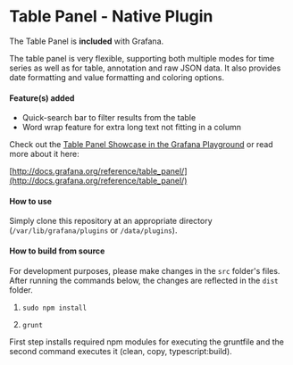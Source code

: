 # Table Panel - Native Plugin

The Table Panel is **included** with Grafana.

The table panel is very flexible, supporting both multiple modes for time series as well as for table, annotation and raw JSON data. It also provides date formatting and value formatting and coloring options.

#### Feature(s) added

* Quick-search bar to filter results from the table
* Word wrap feature for extra long text not fitting in a column

Check out the [Table Panel Showcase in the Grafana Playground](http://play.grafana.org/dashboard/db/table-panel-showcase) or read more about it here:

[http://docs.grafana.org/reference/table_panel/](http://docs.grafana.org/reference/table_panel/)

#### How to use

Simply clone this repository at an appropriate directory (`/var/lib/grafana/plugins` or `/data/plugins`).

#### How to build from source

For development purposes, please make changes in the `src` folder's files. After running the commands below, the changes are reflected in the `dist` folder.

1.  `sudo npm install`

2.  `grunt`

First step installs required npm modules for executing the gruntfile and the second command executes it (clean, copy, typescript:build).
